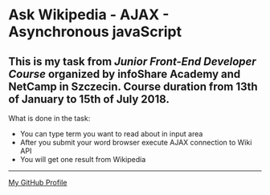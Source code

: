 # Ask Wikipedia - AJAX - Asynchronous javaScript

## This is my task from *Junior Front-End Developer Course* organized by infoShare Academy and NetCamp in Szczecin. Course duration from 13th of January to 15th of July 2018.

What is done in the task:
* You can type term you want to read about in input area
* After you submit your word browser execute AJAX connection to Wiki API
* You will get one result from Wikipedia

---
[My GitHub Profile](https://github.com/skwirowski "Paweł Skwirowski GitHub")